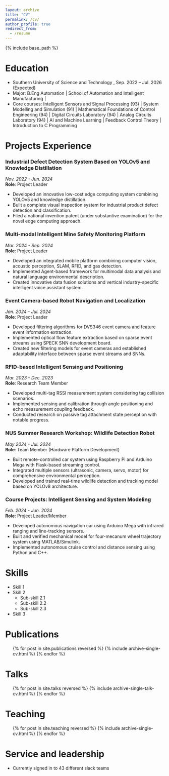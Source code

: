 ```yaml
---
layout: archive
title: "CV"
permalink: /cv/
author_profile: true
redirect_from:
  - /resume
---
```


{% include base_path %}

Education
======
<!--
*Ph.D in Version Control Theory, GitHub University, 2018 (expected)
* M.S. in Jekyll, GitHub University, 2014 
-->
* Southern University of Science and Technology , Sep. 2022 – Jul. 2026 (Expected)
* Major: B.Eng Automation | School of Automation and Intelligent Manufacturing |
* Core courses: Intelligent Sensors and Signal Processing (93) | System Modelling and Simulation (91) |
  Mathematical Foundations of Control Engineering (94) | Digital Circuits Laboratory (94) |
  Analog Circuits Laboratory (94) | AI and Machine Learning | Feedback Control Theory |
  Introduction to C Programming

Projects Experience
======
### Industrial Defect Detection System Based on YOLOv5 and Knowledge Distillation  
*Nov. 2022 - Jun. 2024*  
**Role**: Project Leader  
- Developed an innovative low-cost edge computing system combining YOLOv5 and knowledge distillation.  
- Built a complete visual inspection system for industrial product defect detection and classification.  
- Filed a national invention patent (under substantive examination) for the novel edge computing approach.

### Multi-modal Intelligent Mine Safety Monitoring Platform  
*Mar. 2024 - Sep. 2024*  
**Role**: Project Leader  
- Developed an integrated mobile platform combining computer vision, acoustic perception, SLAM, RFID, and gas detection.  
- Implemented Agent-based framework for multimodal data analysis and natural language environmental description.  
- Created innovative data fusion solutions and vertical industry-specific intelligent voice assistant system.

### Event Camera-based Robot Navigation and Localization  
*Jan. 2024 - Jul. 2024*  
**Role**: Project Leader  
- Developed filtering algorithms for DVS346 event camera and feature event information extraction.  
- Implemented optical flow feature extraction based on sparse event streams using SPECK SNN development board.  
- Created new filtering models for event cameras and established adaptability interface between sparse event streams and SNNs.

### RFID-based Intelligent Sensing and Positioning  
*Mar. 2023 - Dec. 2023*  
**Role**: Research Team Member  
- Developed multi-tag RSSI measurement system considering tag collision scenarios.  
- Implemented sensing and calibration through angle positioning and echo measurement coupling feedback.  
- Conducted research on passive tag attachment state perception with notable progress.

### NUS Summer Research Workshop: Wildlife Detection Robot  
*May 2024 - Jul. 2024*  
**Role**: Team Member (Hardware Platform Development)  
- Built remote-controlled car system using Raspberry Pi and Arduino Mega with Flask-based streaming control.  
- Integrated multiple sensors (ultrasonic, camera, servo, motor) for comprehensive environmental perception.  
- Developed and trained real-time wildlife detection and tracking model based on YOLOv8 architecture.

### Course Projects: Intelligent Sensing and System Modeling  
*Feb. 2024 - Jun. 2024*  
**Role**: Project Leader/Member  
- Developed autonomous navigation car using Arduino Mega with infrared ranging and line-tracking sensors.  
- Built and verified mechanical model for four-mecanum wheel trajectory system using MATLAB/Simulink.  
- Implemented autonomous cruise control and distance sensing using Python and C++.

  
Skills
======
* Skill 1
* Skill 2
  * Sub-skill 2.1
  * Sub-skill 2.2
  * Sub-skill 2.3
* Skill 3

Publications
======
  <ul>{% for post in site.publications reversed %}
    {% include archive-single-cv.html %}
  {% endfor %}</ul>
  
Talks
======
  <ul>{% for post in site.talks reversed %}
    {% include archive-single-talk-cv.html  %}
  {% endfor %}</ul>
  
Teaching
======
  <ul>{% for post in site.teaching reversed %}
    {% include archive-single-cv.html %}
  {% endfor %}</ul>
  
Service and leadership
======
* Currently signed in to 43 different slack teams
